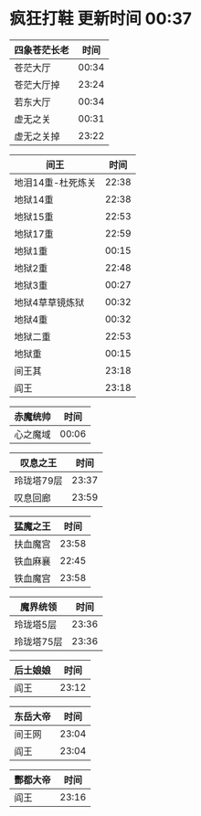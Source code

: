 # 疯狂打鞋 更新时间 00:37

| 四象苍茫长老   | 时间    |
|--------|-------|
| 苍茫大厅 | 00:34 |
| 苍茫大厅掉 | 23:24 |
| 若东大厅 | 00:34 |
| 虚无之关 | 00:31 |
| 虚无之关掉 | 23:22 |

| 间王   | 时间    |
|--------|-------|
| 地泪14重-杜死炼关 | 22:38 |
| 地狱14重 | 22:38 |
| 地狱15重 | 22:53 |
| 地狱17重 | 22:59 |
| 地狱1重 | 00:15 |
| 地狱2重 | 22:48 |
| 地狱3重 | 00:27 |
| 地狱4草草镜炼狱 | 00:32 |
| 地狱4重 | 00:32 |
| 地狱二重 | 22:53 |
| 地狱重 | 00:15 |
| 间王其 | 23:18 |
| 阎王 | 23:18 |

| 赤魔统帅   | 时间    |
|--------|-------|
| 心之魔域 | 00:06 |

| 叹息之王   | 时间    |
|--------|-------|
| 玲珑塔79层 | 23:37 |
| 叹息回廊 | 23:59 |

| 猛魔之王   | 时间    |
|--------|-------|
| 扶血魔宫 | 23:58 |
| 铁血麻襄 | 22:45 |
| 铁血魔宫 | 23:58 |

| 魔界统领   | 时间    |
|--------|-------|
| 玲珑塔5层 | 23:36 |
| 玲珑塔75层 | 23:36 |

| 后土娘娘   | 时间    |
|--------|-------|
| 阎王 | 23:12 |

| 东岳大帝   | 时间    |
|--------|-------|
| 间王网 | 23:04 |
| 阎王 | 23:04 |

| 酆都大帝   | 时间    |
|--------|-------|
| 阎王 | 23:16 |